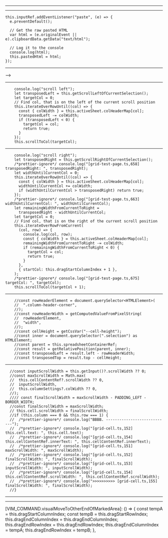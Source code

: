 -----------------------------------------------------------------------------------------------

-----------------------------------------------------------------------------------------------
    this.inputRef.addEventListener("paste", (e) => {
      e.preventDefault();

      // Get the raw pasted HTML
      var html = (e.originalEvent || e).clipboardData.getData("text/html");

      // Log it to the console
      console.log(html);
      this.pastedHtml = html;
    });

-----------------------------------------------------------------------------------------------
<!--<vim-editor-->
<!--  vim-state.bind="vimState"-->
<!--  show-line-numbers.bind="false"-->
<!--></vim-editor>-->

-----------------------------------------------------------------------------------------------
        console.log("scroll left");
        let transposedLeft = this.getScrollLeftOfCurrentSelection();
        let targetCol = 0;
        // Find col, that is on the left of the current scroll position
        this.iterateOverRowUntil((col) => {
          const { colWidth } = this.activeSheet.colHeaderMap[col];
          transposedLeft -= colWidth;
          if (transposedLeft < 0) {
            targetCol = col;
            return true;
          }
        });
        this.scrollToCol(targetCol);
-----------------------------------------------------------------------------------------------
        console.log("scroll right");
        let transposedRight = this.getScrollRightOfCurrentSelection();
        /*prettier-ignore*/ console.log("[grid-test-page.ts,658] transposedRight: ", transposedRight);
        let widthUntilCurrentCol = 0;
        this.iterateOverRowUntil((col) => {
          const { colWidth } = this.activeSheet.colHeaderMap[col];
          widthUntilCurrentCol += colWidth;
          if (widthUntilCurrentCol > transposedRight) return true;
        });
        /*prettier-ignore*/ console.log("[grid-test-page.ts,663] widthUntilCurrentCol: ", widthUntilCurrentCol);
        let remainingWidthFromCurrentToRight =
          transposedRight - widthUntilCurrentCol;
        let targetCol = 0;
        // Find col, that is on the right of the current scroll position
        this.iterateOverRowFromCurrent(
          (col, row) => {
            console.log(col, row);
            const { colWidth } = this.activeSheet.colHeaderMap[col];
            remainingWidthFromCurrentToRight -= colWidth;
            if (remainingWidthFromCurrentToRight < 0) {
              targetCol = col;
              return true;
            }
          },
          { startCol: this.dragStartColumnIndex + 1 },
        );
        /*prettier-ignore*/ console.log("[grid-test-page.ts,675] targetCol: ", targetCol);
        this.scrollToCol(targetCol + 1);
-----------------------------------------------------------------------------------------------
        //const rowHeaderElement = document.querySelector<HTMLElement>(
        //  ".column-header-corner",
        //);
        //const rowHeaderWidth = getComputedValueFromPixelString(
        //  rowHeaderElement,
        //  "width",
        //);
        //const cellHeight = getCssVar("--cell-height");
        //const inner = document.querySelector(".selection") as HTMLElement;
        //const parent = this.spreadsheetContainerRef;
        //const result = getRelativePosition(parent, inner);
        //const transposedLeft = result.left - rowHeaderWidth;
        //const transposedTop = result.top - cellHeight;
-----------------------------------------------------------------------------------------------
      //const inputScrollWidth = this.getInput()?.scrollWidth ?? 0;
      //const maxScrollWidth = Math.max(
      //  this.cellContentRef?.scrollWidth ?? 0,
      //  inputScrollWidth,
      //  this.columnSettings?.colWidth ?? 0,
      //);
      //// const finalScrollWidth = maxScrollWidth - PADDING_LEFT - BORDER_WIDTH;
      //const finalScrollWidth = maxScrollWidth;
      // this.cell.scrollWidth = finalScrollWidth;
      //if (this.column === 0 && this.row === 1) {
      //  /*prettier-ignore*/ console.log("BBBB. ----------------------------");
      //  /*prettier-ignore*/ console.log("[grid-cell.ts,152] this.cell.text: ", this.cell.text);
      //  /*prettier-ignore*/ console.log("[grid-cell.ts,154] this.cellContentRef.innerText: ", this.cellContentRef.innerText);
      //  /*prettier-ignore*/ console.log("[grid-cell.ts,151] maxScrollWidth: ", maxScrollWidth);
      //  /*prettier-ignore*/ console.log("[grid-cell.ts,152] finalScrollWidth: ", finalScrollWidth);
      //  /*prettier-ignore*/ console.log("[grid-cell.ts,153] inputScrollWidth: ", inputScrollWidth);
      //  /*prettier-ignore*/ console.log("[grid-cell.ts,154] this.cellContentRef.scrollWidth: ", this.cellContentRef.scrollWidth);
      //  /*prettier-ignore*/ console.log(">>>>>>>>>> [grid-cell.ts,155] finalScrollWidth: ", finalScrollWidth);
      //}

-----------------------------------------------------------------------------------------------

-----------------------------------------------------------------------------------------------

[VIM_COMMAND.visualMoveToOtherEndOfMarkedArea]: () => {
  const tempA = this.dragStartColumnIndex;
  const tempB = this.dragStartRowIndex;
  this.dragEndColumnIndex = this.dragEndColumnIndex;
  this.dragEndRowIndex = this.dragEndRowIndex;
  this.dragEndColumnIndex = tempA;
  this.dragEndRowIndex = tempB;
},

